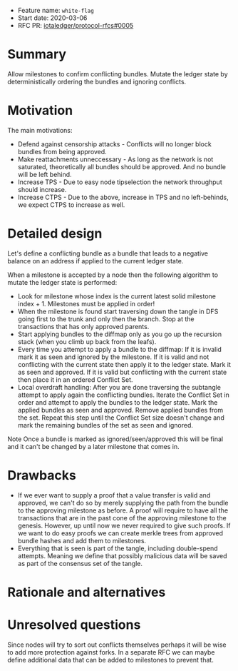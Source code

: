 + Feature name: `white-flag`
+ Start date: 2020-03-06
+ RFC PR: [iotaledger/protocol-rfcs#0005](https://github.com/iotaledger/protocol-rfcs/pull/5)

# Summary

Allow milestones to confirm conflicting bundles. Mutate the ledger state by deterministically ordering the bundles and
ignoring conflicts.

# Motivation

The main motivations:

- Defend against censorship attacks - Conflicts will no longer block bundles from being approved.
- Make reattachments unneccessary - As long as the network is not saturated, theoretically all bundles should be
approved. And no bundle will be left behind.
- Increase TPS - Due to easy node tipselection the network throughput should increase.
- Increase CTPS - Due to the above, increase in TPS and no left-behinds, we expect CTPS to increase as well.

# Detailed design

Let's define a conflicting bundle as a bundle that leads to a negative balance on an address if applied to the current
ledger state.

When a milestone is accepted by a node then the following algorithm to mutate the ledger state is performed:

- Look for milestone whose index is the current latest solid milestone index + 1. Milestones must be applied in order!
- When the milestone is found start traversing down the tangle in DFS going first to the trunk and only then the branch.
Stop at the transactions that has only approved parents.
- Start applying bundles to the diffmap only as you go up the recursion stack (when you climb up back from the leafs).
- Every time you attempt to apply a bundle to the diffmap:
If it is invalid mark it as seen and ignored by the milestone.
If it is valid and not conflicting with the current state then apply it to the ledger state. Mark it as seen and
approved.
If it is valid but conflicting with the current state then place it in an ordered Conflict Set.
- Local overdraft handling: After you are done traversing the subtangle attempt to apply again the conflicting bundles.
Iterate the Conflict Set in order and attempt to apply the bundles to the ledger state. Mark the applied bundles as seen
and approved. Remove applied bundles from the set. Repeat this step until the Conflict Set size doesn't change and mark
the remaining bundles of the set as seen and ignored.

Note Once a bundle is marked as ignored/seen/approved this will be final and it can't be changed by a later milestone
that comes in.

# Drawbacks

- If we ever want to supply a proof that a value transfer is valid and approved, we can't do so by merely supplying the
path from the bundle to the approving milestone as before. A proof will require to have all the transactions that are in
the past cone of the approving milestone to the genesis. However, up until now we never required to give such proofs.
If we want to do easy proofs we can create merkle trees from approved bundle hashes and add them to milestones.
- Everything that is seen is part of the tangle, including double-spend attempts. Meaning we define that possibly
malicious data will be saved as part of the consensus set of the tangle.

# Rationale and alternatives

# Unresolved questions

Since nodes will try to sort out conflicts themselves perhaps it will be wise to add more protection against forks.
In a separate RFC we can maybe define additional data that can be added to milestones to prevent that.
